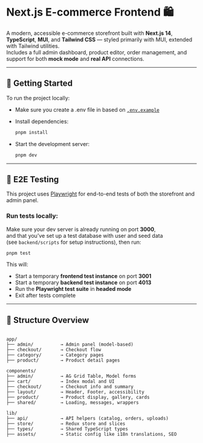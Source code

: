 # Next.js E-commerce Frontend 🛍️

A modern, accessible e-commerce storefront built with **Next.js 14**, **TypeScript**, **MUI**, and **Tailwind CSS** — styled primarily with MUI, extended with Tailwind utilities.  
Includes a full admin dashboard, product editor, order management, and support for both **mock mode** and **real API** connections.

---

## 🚀 Getting Started

To run the project locally:

- Make sure you create a .env file in based on [`.env.example`](.env.example)
- Install dependencies:

  ```bash
  pnpm install
  ```

- Start the development server:

  ```bash
  pnpm dev
  ```

---

## 🧪 E2E Testing

This project uses [Playwright](https://playwright.dev/) for end-to-end tests of both the storefront and admin panel.

### Run tests locally:

Make sure your dev server is already running on port **3000**,  
and that you’ve set up a test database with user and seed data  
(see `backend/scripts` for setup instructions), then run:

```bash
pnpm test
```

This will:

- Start a temporary **frontend test instance** on port **3001**
- Start a temporary **backend test instance** on port **4013**
- Run the **Playwright test suite** in **headed mode**
- Exit after tests complete

---

## 📁 Structure Overview

```

app/
├── admin/          → Admin panel (model-based)
├── checkout/       → Checkout flow
├── category/       → Category pages
├── product/        → Product detail pages

components/
├── admin/          → AG Grid Table, Model forms
├── cart/           → Index modal and UI
├── checkout/       → Checkout info and summary
├── layout/         → Header, Footer, accessibility
├── product/        → Product display, gallery, cards
├── shared/         → Loading, messages, wrappers

lib/
├── api/            → API helpers (catalog, orders, uploads)
├── store/          → Redux store and slices
├── types/          → Shared TypeScript types
├── assets/         → Static config like i18n translations, SEO
```
